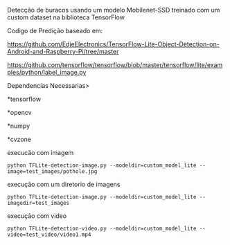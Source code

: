 Detecção de buracos usando um modelo Mobilenet-SSD treinado com um custom dataset na biblioteca TensorFlow

Codigo de Predição baseado em:

https://github.com/EdjeElectronics/TensorFlow-Lite-Object-Detection-on-Android-and-Raspberry-Pi/tree/master

https://github.com/tensorflow/tensorflow/blob/master/tensorflow/lite/examples/python/label_image.py

Dependencias Necessarias>

*tensorflow

*opencv

*numpy

*cvzone

execucão com imagem
```
python TFLite-detection-image.py --modeldir=custom_model_lite --image=test_images/pothole.jpg
```
execução com um diretorio de imagens
```
python TFLite-detection-image.py --modeldir=custom_model_lite --imagedir=test_images
```
execução com video
```
python TFLite-detection-video.py --modeldir=custom_model_lite --video=test_video/video1.mp4 
```
